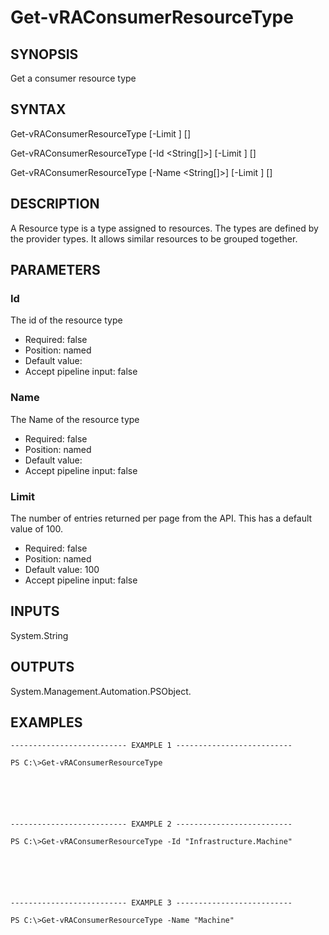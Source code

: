 # Get-vRAConsumerResourceType

## SYNOPSIS
    
Get a consumer resource type

## SYNTAX
 Get-vRAConsumerResourceType [-Limit <String>] [<CommonParameters>]  Get-vRAConsumerResourceType [-Id <String[]>] [-Limit <String>] [<CommonParameters>]  Get-vRAConsumerResourceType [-Name <String[]>] [-Limit <String>] [<CommonParameters>]     

## DESCRIPTION

A Resource type is a type assigned to resources. The types are defined by the provider types. 
It allows similar resources to be grouped together.

## PARAMETERS


### Id

The id of the resource type

* Required: false
* Position: named
* Default value: 
* Accept pipeline input: false

### Name

The Name of the resource type

* Required: false
* Position: named
* Default value: 
* Accept pipeline input: false

### Limit

The number of entries returned per page from the API. This has a default value of 100.

* Required: false
* Position: named
* Default value: 100
* Accept pipeline input: false

## INPUTS

System.String

## OUTPUTS

System.Management.Automation.PSObject.

## EXAMPLES
```
-------------------------- EXAMPLE 1 --------------------------

PS C:\>Get-vRAConsumerResourceType






-------------------------- EXAMPLE 2 --------------------------

PS C:\>Get-vRAConsumerResourceType -Id "Infrastructure.Machine"






-------------------------- EXAMPLE 3 --------------------------

PS C:\>Get-vRAConsumerResourceType -Name "Machine"
```

